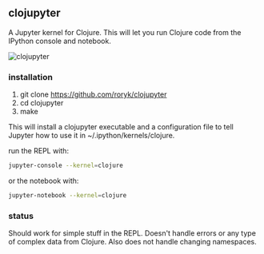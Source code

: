 ## clojupyter
A Jupyter kernel for Clojure. This will let you run Clojure code from the
IPython console and notebook.

![clojupyter](https://raw.github.com/roryk/clojupyter/master/images/demo.gif)

### installation

1. git clone https://github.com/roryk/clojupyter
2. cd clojupyter
3. make

This will install a clojupyter executable and a configuration file to tell
Jupyter how to use it in ~/.ipython/kernels/clojure.

run the REPL with:

```bash
jupyter-console --kernel=clojure
```

or the notebook with:

```bash
jupyter-notebook --kernel=clojure
```

### status
Should work for simple stuff in the REPL. Doesn't handle errors or any type
of complex data from Clojure. Also does not handle changing namespaces.
